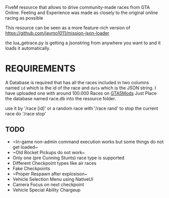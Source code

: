 FiveM resource that allows to drive community-made races from GTA Online.
Feeling and Experience was made as closely to the original online racing as possible

This resource can be seen as a more feature-rich version of https://github.com/jaymo1011/mission-json-loader

the lua_getrace.py is getting a jsonstring from anywhere you want to and it loads it automatically.

# REQUIREMENTS
A Database is required that has all the races included in two columns named `id` which is the id of the race and `data` which is the JSON string.
I have uploaded one with around 100.000 Races on [GTA5Mods](https://www.gta5-mods.com/tools/database-of-14000-gta-online-races-topicyeah#comments_tab)
Just Place the database named race.db into the resource folder.

use it by '/race [id]'
or a random race with '/race rand'
to stop the current race do '/race stop'


## TODO
- ~In-game non-admin command execution works but some things do not get loaded~
- ~Old Rocket Pickups do not work~
- Only one (pre Cunning Stunts) race type is supported
- Different Checkpoint types like air races
- Fake Checkpoints
- ~Proper Respawn after explosison~
- Vehicle Selection Menu using NativeUI
- Camera Focus on next checkpoint
- Vehicle Special Ability Chargeup

